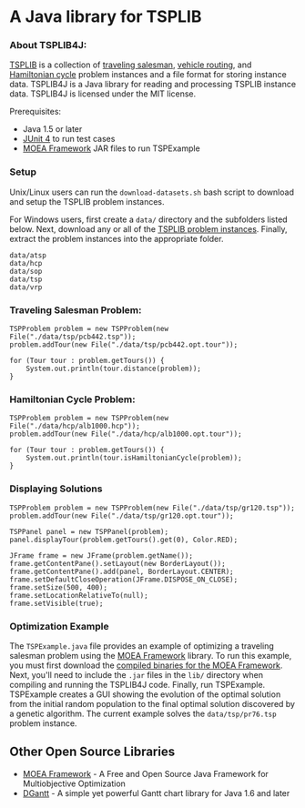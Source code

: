A Java library for TSPLIB
===

### About TSPLIB4J:

[TSPLIB](http://comopt.ifi.uni-heidelberg.de/software/TSPLIB95/) is a collection of [traveling salesman](http://en.wikipedia.org/wiki/Travelling_salesman_problem), [vehicle routing](http://en.wikipedia.org/wiki/Vehicle_routing_problem), and [Hamiltonian cycle](http://en.wikipedia.org/wiki/Hamiltonian_path_problem) problem instances and a file format for storing instance data.  TSPLIB4J is a Java library for reading and processing TSPLIB instance data.  TSPLIB4J is licensed under the MIT license.

Prerequisites:

  - Java 1.5 or later
  - [JUnit 4](http://www.junit.org/) to run test cases
  - [MOEA Framework](http://www.moeaframework.org/) JAR files to run TSPExample
  
### Setup

Unix/Linux users can run the `download-datasets.sh` bash script to download and setup the TSPLIB problem instances.

For Windows users, first create a `data/` directory and the subfolders listed below.  Next, download any or all of the [TSPLIB problem instances](http://comopt.ifi.uni-heidelberg.de/software/TSPLIB95/).  Finally, extract the problem instances into the appropriate folder.

    data/atsp
    data/hcp
    data/sop
    data/tsp
    data/vrp

### Traveling Salesman Problem:

    TSPProblem problem = new TSPProblem(new File("./data/tsp/pcb442.tsp"));
    problem.addTour(new File("./data/tsp/pcb442.opt.tour"));
    		
    for (Tour tour : problem.getTours()) {
    	System.out.println(tour.distance(problem));
    }
    
### Hamiltonian Cycle Problem:

    TSPProblem problem = new TSPProblem(new File("./data/hcp/alb1000.hcp"));
    problem.addTour(new File("./data/hcp/alb1000.opt.tour"));
    
    for (Tour tour : problem.getTours()) {
    	System.out.println(tour.isHamiltonianCycle(problem));
    }
    
### Displaying Solutions

    TSPProblem problem = new TSPProblem(new File("./data/tsp/gr120.tsp"));
    problem.addTour(new File("./data/tsp/gr120.opt.tour"));
    
    TSPPanel panel = new TSPPanel(problem);
    panel.displayTour(problem.getTours().get(0), Color.RED);
		
    JFrame frame = new JFrame(problem.getName());
    frame.getContentPane().setLayout(new BorderLayout());
    frame.getContentPane().add(panel, BorderLayout.CENTER);
    frame.setDefaultCloseOperation(JFrame.DISPOSE_ON_CLOSE);
    frame.setSize(500, 400);
    frame.setLocationRelativeTo(null);
    frame.setVisible(true);
    
### Optimization Example

The `TSPExample.java` file provides an example of optimizing a traveling salesman problem using the [MOEA Framework](http://www.moeaframework.org) library.  To run this example, you must first download the [compiled binaries for the MOEA Framework](http://www.moeaframework.org/downloads.html).  Next, you'll need to include the `.jar` files in the `lib/` directory when compiling and running the TSPLIB4J code.  Finally, run TSPExample.  TSPExample creates a GUI showing the evolution of the optimal solution from the initial random population to the final optimal solution discovered by a genetic algorithm.  The current example solves the `data/tsp/pr76.tsp` problem instance.


Other Open Source Libraries
---
  - [MOEA Framework](http://www.moeaframework.org) - A Free and Open Source Java Framework for Multiobjective Optimization
  - [DGantt](http://sourceforge.net/projects/dgantt/) - A simple yet powerful Gantt chart library for Java 1.6 and later
